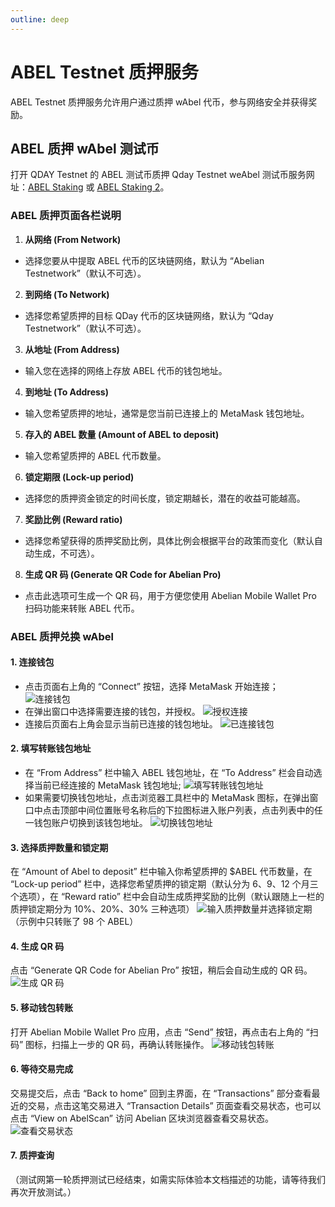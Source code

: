 ```yaml
---
outline: deep
---
```


# ABEL Testnet 质押服务

ABEL Testnet 质押服务允许用户通过质押 wAbel 代币，参与网络安全并获得奖励。

## ABEL 质押 wAbel 测试币

打开 QDAY Testnet 的 ABEL 测试币质押 Qday Testnet weAbel 测试币服务网址：[ABEL Staking](https://testnet-defi.qday.info/ABELStaking) 或 [ABEL Staking 2](https://testnet-defi.abelqday.io/ABELStaking)。

### ABEL 质押页面各栏说明

1. **从网络 (From Network)**
- 选择您要从中提取 ABEL 代币的区块链网络，默认为 “Abelian Testnetwork”（默认不可选）。
2. **到网络 (To Network)**
- 选择您希望质押的目标 QDay 代币的区块链网络，默认为 “Qday Testnetwork”（默认不可选）。
3. **从地址 (From Address)**
- 输入您在选择的网络上存放 ABEL 代币的钱包地址。
4. **到地址 (To Address)**
- 输入您希望质押的地址，通常是您当前已连接上的 MetaMask 钱包地址。
5. **存入的 ABEL 数量 (Amount of ABEL to deposit)**
- 输入您希望质押的 ABEL 代币数量。
6. **锁定期限 (Lock-up period)**
- 选择您的质押资金锁定的时间长度，锁定期越长，潜在的收益可能越高。
7. **奖励比例 (Reward ratio)**
- 选择您希望获得的质押奖励比例，具体比例会根据平台的政策而变化（默认自动生成，不可选）。
8. **生成 QR 码 (Generate QR Code for Abelian Pro)**
- 点击此选项可生成一个 QR 码，用于方便您使用 Abelian Mobile Wallet Pro 扫码功能来转账 ABEL 代币。

### ABEL 质押兑换 wAbel

#### 1. 连接钱包
- 点击页面右上角的 “Connect” 按钮，选择 MetaMask 开始连接；
    ![连接钱包](/qday-testnet/abel-faucet/connect-metamask-wallet1.png)
- 在弹出窗口中选择需要连接的钱包，并授权。
    ![授权连接](/qday-testnet/abel-faucet/connect-metamask-wallet2.png)
- 连接后页面右上角会显示当前已连接的钱包地址。
    ![已连接钱包](/qday-testnet/abel-faucet/connect-metamask-wallet3.png)

#### 2. 填写转账钱包地址
- 在 “From Address” 栏中输入 ABEL 钱包地址，在 “To Address” 栏会自动选择当前已经连接的 MetaMask 钱包地址;
  ![填写转账钱包地址](/qday-testnet/abel-faucet/abel-staking-input-address.png)
- 如果需要切换钱包地址，点击浏览器工具栏中的 MetaMask 图标，在弹出窗口中点击顶部中间位置账号名称后的下拉图标进入账户列表，点击列表中的任一钱包账户切换到该钱包地址。
  ![切换钱包地址](/qday-testnet/abel-faucet/metamask-switch-wallet-address.png)

#### 3. 选择质押数量和锁定期
在 “Amount of Abel to deposit” 栏中输入你希望质押的 $ABEL 代币数量，在 “Lock-up period” 栏中，选择您希望质押的锁定期（默认分为 6、9、12 个月三个选项），在 “Reward ratio” 栏中会自动生成质押奖励的比例（默认跟随上一栏的质押锁定期分为 10%、20%、30% 三种选项）
![输入质押数量并选择锁定期](/qday-testnet/abel-faucet/abel-staking-input-amount-lock-time.png)
（示例中只转账了 98 个 ABEL）

#### 4. 生成 QR 码
点击 “Generate QR Code for Abelian Pro” 按钮，稍后会自动生成的 QR 码。
![生成 QR 码](/qday-testnet/abel-faucet/abel-staking-generate-qrcode.png)

#### 5. 移动钱包转账
打开 Abelian Mobile Wallet Pro 应用，点击 “Send” 按钮，再点击右上角的 “扫码” 图标，扫描上一步的 QR 码，再确认转账操作。
![移动钱包转账](/qday-testnet/abel-faucet/mobile-wallet-send.png)

#### 6. 等待交易完成
交易提交后，点击 “Back to home” 回到主界面，在 “Transactions” 部分查看最近的交易，点击这笔交易进入 “Transaction Details” 页面查看交易状态，也可以点击 “View on AbelScan” 访问 Abelian 区块浏览器查看交易状态。
![查看交易状态](/qday-testnet/abel-faucet/abel-staking-transaction-detail.png)

#### 7. 质押查询

（测试网第一轮质押测试已经结束，如需实际体验本文档描述的功能，请等待我们再次开放测试。）